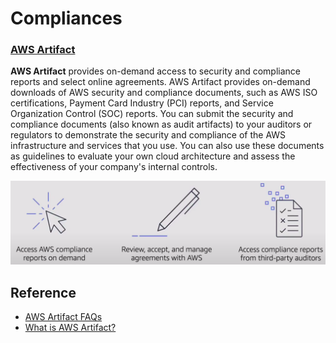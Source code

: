 # Compliances

### [AWS Artifact](https://aws.amazon.com/artifact/)
**AWS Artifact** provides on-demand access to security and compliance reports and select online agreements. AWS Artifact provides on-demand downloads of AWS security and compliance documents, such as AWS ISO certifications, Payment Card Industry (PCI) reports, and Service Organization Control (SOC) reports. You can submit the security and compliance documents (also known as audit artifacts) to your auditors or regulators to demonstrate the security and compliance of the AWS infrastructure and services that you use. You can also use these documents as guidelines to evaluate your own cloud architecture and assess the effectiveness of your company's internal controls.

![AWS Artifact](assets/img/aws-artifact.png)

## Reference
* [AWS Artifact FAQs](https://aws.amazon.com/artifact/faq/)
* [What is AWS Artifact?](https://docs.aws.amazon.com/artifact/latest/ug/what-is-aws-artifact.html)